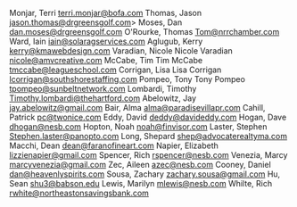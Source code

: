 Monjar, Terri	terri.monjar@bofa.com
Thomas, Jason	jason.thomas@drgreensgolf.com>
Moses, Dan	dan.moses@drgreensgolf.com
O'Rourke, Thomas	Tom@nrrchamber.com
Ward, Iain	iain@solaragservices.com
Aglugub, Kerry	kerry@kmawebdesign.com
Varadian, Nicole	Nicole Varadian <nicole@amvcreative.com>
McCabe, Tim	Tim McCabe <tmccabe@leagueschool.com>
Corrigan, Lisa	Lisa Corrigan <lcorrigan@southshorestaffing.com>
Pompeo, Tony	Tony Pompeo <tpompeo@sunbeltnetwork.com>
Lombardi, Timothy	Timothy.lombardi@thehartford.com
Abelowitz, Jay	jay.abelowitz@gmail.com
Bair, Alma	alma@paradisevillapr.com
Cahill, Patrick	pc@twonice.com
Eddy, David	deddy@davideddy.com
Hogan, Dave	dhogan@nesb.com
Hopton, Noah	noah@finvisor.com
Laster, Stephen	Stephen.laster@panopto.com
Long, Shepard	shep@advocaterealtyma.com
Macchi, Dean	dean@faranofineart.com
Napier, Elizabeth	lizzienapier@gmail.com
Spencer, Rich	rspencer@nesb.com
Venezia, Marcy	marcyvenezia@gmail.com
Zec, Aileen	azec@nesb.com
Cooney, Daniel	dan@heavenlyspirits.com
Sousa, Zachary	zachary.sousa@gmail.com
Hu, Sean	shu3@babson.edu
Lewis, Marilyn	mlewis@nesb.com
Whilte, Rich	 rwhite@northeastonsavingsbank.com